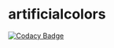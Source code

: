 # artificialcolors
[![Codacy Badge](https://api.codacy.com/project/badge/Grade/87f7c750a78a47648e97569a4569a011)](https://app.codacy.com/app/nicktombeur/artificialcolors?utm_source=github.com&utm_medium=referral&utm_content=nicktombeur/artificialcolors&utm_campaign=Badge_Grade_Dashboard)
